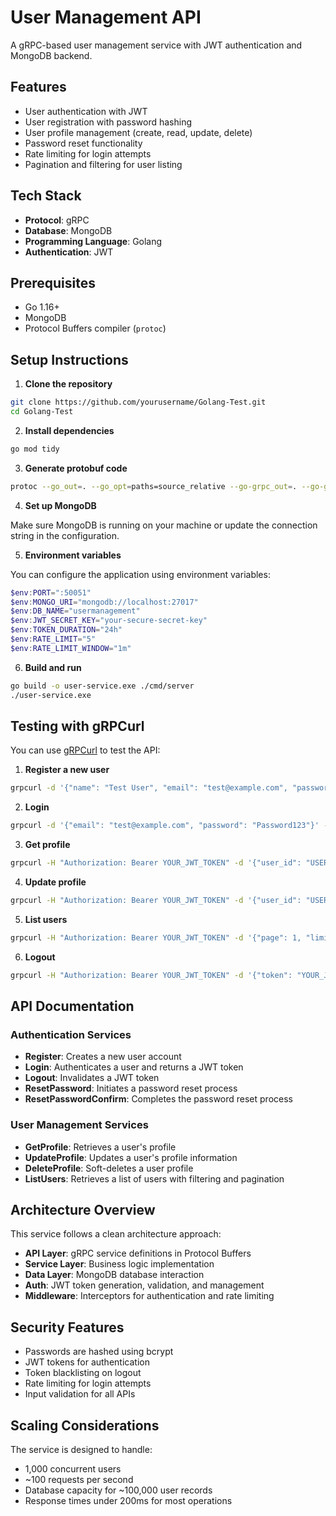 # User Management API

A gRPC-based user management service with JWT authentication and MongoDB backend.

## Features

- User authentication with JWT
- User registration with password hashing
- User profile management (create, read, update, delete)
- Password reset functionality
- Rate limiting for login attempts
- Pagination and filtering for user listing

## Tech Stack

- **Protocol**: gRPC
- **Database**: MongoDB
- **Programming Language**: Golang
- **Authentication**: JWT

## Prerequisites

- Go 1.16+
- MongoDB
- Protocol Buffers compiler (`protoc`)

## Setup Instructions

1. **Clone the repository**

```bash
git clone https://github.com/yourusername/Golang-Test.git
cd Golang-Test
```

2. **Install dependencies**

```bash
go mod tidy
```

3. **Generate protobuf code**

```bash
protoc --go_out=. --go_opt=paths=source_relative --go-grpc_out=. --go-grpc_opt=paths=source_relative api/proto/user_service.proto
```

4. **Set up MongoDB**

Make sure MongoDB is running on your machine or update the connection string in the configuration.

5. **Environment variables**

You can configure the application using environment variables:

```powershell
$env:PORT=":50051"
$env:MONGO_URI="mongodb://localhost:27017"
$env:DB_NAME="usermanagement"
$env:JWT_SECRET_KEY="your-secure-secret-key"
$env:TOKEN_DURATION="24h"
$env:RATE_LIMIT="5"
$env:RATE_LIMIT_WINDOW="1m"
```

6. **Build and run**

```bash
go build -o user-service.exe ./cmd/server
./user-service.exe
```

## Testing with gRPCurl

You can use [gRPCurl](https://github.com/fullstorydev/grpcurl) to test the API:

1. **Register a new user**

```bash
grpcurl -d '{"name": "Test User", "email": "test@example.com", "password": "Password123"}' -plaintext localhost:50051 proto.UserService/Register
```

2. **Login**

```bash
grpcurl -d '{"email": "test@example.com", "password": "Password123"}' -plaintext localhost:50051 proto.UserService/Login
```

3. **Get profile**

```bash
grpcurl -H "Authorization: Bearer YOUR_JWT_TOKEN" -d '{"user_id": "USER_ID"}' -plaintext localhost:50051 proto.UserService/GetProfile
```

4. **Update profile**

```bash
grpcurl -H "Authorization: Bearer YOUR_JWT_TOKEN" -d '{"user_id": "USER_ID", "name": "Updated Name"}' -plaintext localhost:50051 proto.UserService/UpdateProfile
```

5. **List users**

```bash
grpcurl -H "Authorization: Bearer YOUR_JWT_TOKEN" -d '{"page": 1, "limit": 10}' -plaintext localhost:50051 proto.UserService/ListUsers
```

6. **Logout**

```bash
grpcurl -H "Authorization: Bearer YOUR_JWT_TOKEN" -d '{"token": "YOUR_JWT_TOKEN"}' -plaintext localhost:50051 proto.UserService/Logout
```

## API Documentation

### Authentication Services

- **Register**: Creates a new user account
- **Login**: Authenticates a user and returns a JWT token
- **Logout**: Invalidates a JWT token
- **ResetPassword**: Initiates a password reset process
- **ResetPasswordConfirm**: Completes the password reset process

### User Management Services

- **GetProfile**: Retrieves a user's profile
- **UpdateProfile**: Updates a user's profile information
- **DeleteProfile**: Soft-deletes a user profile
- **ListUsers**: Retrieves a list of users with filtering and pagination

## Architecture Overview

This service follows a clean architecture approach:

- **API Layer**: gRPC service definitions in Protocol Buffers
- **Service Layer**: Business logic implementation
- **Data Layer**: MongoDB database interaction
- **Auth**: JWT token generation, validation, and management
- **Middleware**: Interceptors for authentication and rate limiting

## Security Features

- Passwords are hashed using bcrypt
- JWT tokens for authentication
- Token blacklisting on logout
- Rate limiting for login attempts
- Input validation for all APIs

## Scaling Considerations

The service is designed to handle:
- 1,000 concurrent users
- ~100 requests per second
- Database capacity for ~100,000 user records
- Response times under 200ms for most operations